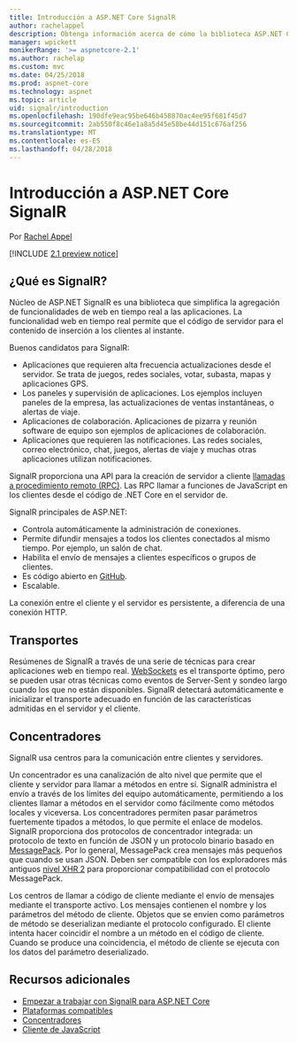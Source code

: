 ```yaml
---
title: Introducción a ASP.NET Core SignalR
author: rachelappel
description: Obtenga información acerca de cómo la biblioteca ASP.NET Core SignalR simplifica la adición de funcionalidad en tiempo real a las aplicaciones.
manager: wpickett
monikerRange: '>= aspnetcore-2.1'
ms.author: rachelap
ms.custom: mvc
ms.date: 04/25/2018
ms.prod: aspnet-core
ms.technology: aspnet
ms.topic: article
uid: signalr/introduction
ms.openlocfilehash: 190dfe9eac95be646b458870ac4ee95f681f45d7
ms.sourcegitcommit: 2ab550f8c46e1a8a5d45e58be44d151c676af256
ms.translationtype: MT
ms.contentlocale: es-ES
ms.lasthandoff: 04/28/2018
---
```

# <a name="introduction-to-aspnet-core-signalr"></a>Introducción a ASP.NET Core SignalR

Por [Rachel Appel](https://twitter.com/rachelappel)


[!INCLUDE [2.1 preview notice](~/includes/2.1.md)]

## <a name="what-is-signalr"></a>¿Qué es SignalR?

Núcleo de ASP.NET SignalR es una biblioteca que simplifica la agregación de funcionalidades de web en tiempo real a las aplicaciones. La funcionalidad web en tiempo real permite que el código de servidor para el contenido de inserción a los clientes al instante.

Buenos candidatos para SignalR:

* Aplicaciones que requieren alta frecuencia actualizaciones desde el servidor. Se trata de juegos, redes sociales, votar, subasta, mapas y aplicaciones GPS.
* Los paneles y supervisión de aplicaciones. Los ejemplos incluyen paneles de la empresa, las actualizaciones de ventas instantáneas, o alertas de viaje.
* Aplicaciones de colaboración. Aplicaciones de pizarra y reunión software de equipo son ejemplos de aplicaciones de colaboración.
* Aplicaciones que requieren las notificaciones. Las redes sociales, correo electrónico, chat, juegos, alertas de viaje y muchas otras aplicaciones utilizan notificaciones.

SignalR proporciona una API para la creación de servidor a cliente [llamadas a procedimiento remoto (RPC)](https://wikipedia.org/wiki/Remote_procedure_call). Las RPC llamar a funciones de JavaScript en los clientes desde el código de .NET Core en el servidor de.

SignalR principales de ASP.NET:

* Controla automáticamente la administración de conexiones.
* Permite difundir mensajes a todos los clientes conectados al mismo tiempo. Por ejemplo, un salón de chat.
* Habilita el envío de mensajes a clientes específicos o grupos de clientes.
* Es código abierto en [GitHub](https://github.com/aspnet/signalr).
* Escalable.

La conexión entre el cliente y el servidor es persistente, a diferencia de una conexión HTTP.

## <a name="transports"></a>Transportes

Resúmenes de SignalR a través de una serie de técnicas para crear aplicaciones web en tiempo real. [WebSockets](https://tools.ietf.org/html/rfc7118) es el transporte óptimo, pero se pueden usar otras técnicas como eventos de Server-Sent y sondeo largo cuando los que no están disponibles. SignalR detectará automáticamente e inicializar el transporte adecuado en función de las características admitidas en el servidor y el cliente.

## <a name="hubs"></a>Concentradores

SignalR usa centros para la comunicación entre clientes y servidores.

Un concentrador es una canalización de alto nivel que permite que el cliente y servidor para llamar a métodos en entre sí. SignalR administra el envío a través de los límites del equipo automáticamente, permitiendo a los clientes llamar a métodos en el servidor como fácilmente como métodos locales y viceversa. Los concentradores permiten pasar parámetros fuertemente tipados a métodos, lo que permite el enlace de modelos. SignalR proporciona dos protocolos de concentrador integrada: un protocolo de texto en función de JSON y un protocolo binario basado en [MessagePack](https://msgpack.org/).  Por lo general, MessagePack crea mensajes más pequeños que cuando se usan JSON. Deben ser compatible con los exploradores más antiguos [nivel XHR 2](https://caniuse.com/#feat=xhr2) para proporcionar compatibilidad con el protocolo MessagePack.

Los centros de llamar a código de cliente mediante el envío de mensajes mediante el transporte activo. Los mensajes contienen el nombre y los parámetros del método de cliente. Objetos que se envíen como parámetros de método se deserializan mediante el protocolo configurado. El cliente intenta hacer coincidir el nombre a un método en el código de cliente. Cuando se produce una coincidencia, el método de cliente se ejecuta con los datos del parámetro deserializado.

## <a name="additional-resources"></a>Recursos adicionales

* [Empezar a trabajar con SignalR para ASP.NET Core](xref:signalr/get-started)
* [Plataformas compatibles](xref:signalr/supported-platforms)
* [Concentradores](xref:signalr/hubs)
* [Cliente de JavaScript](xref:signalr/javascript-client)
